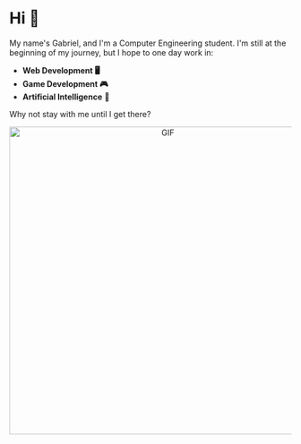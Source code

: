 # Hi 👋

My name's Gabriel, and I'm a Computer Engineering student. I'm still at the beginning of my journey, but I hope to one day work in:

- <b>Web Development 🖥️
- Game Development 🎮
- Artificial Intelligence</b> 🤖

Why not stay with me until I get there?

<div align="center">
<img hight="400" width="550" alt="GIF" align="center" src="https://64.media.tumblr.com/1f35d38b27d6d62507fafce6dfca8382/a812b236aa921c27-8b/s1280x1920/6880e3a3df3b584d69bc9efc41c1dfe022aabd90.gif">
</div>

